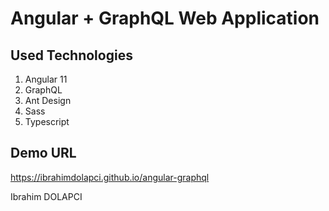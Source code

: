 # Angular + GraphQL Web Application

## Used Technologies
1. Angular 11
2. GraphQL
3. Ant Design
4. Sass
5. Typescript

## Demo URL
https://ibrahimdolapci.github.io/angular-graphql

Ibrahim DOLAPCI


